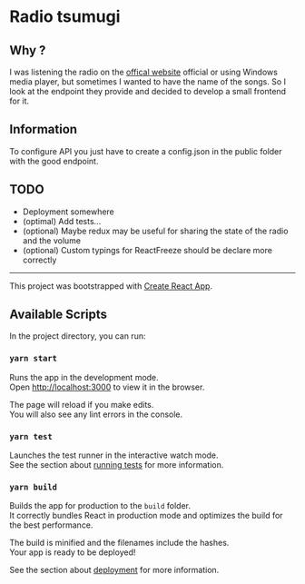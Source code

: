 # Radio tsumugi

## Why  ?
I was listening the radio on the [offical website](https://tsumugi.forum-thalie.fr/) official or using Windows media player, but sometimes I wanted to have the name of the songs.
So I look at the endpoint they provide and decided to develop a small frontend for it.

## Information
To configure API you just have to create a config.json in the public folder with the good endpoint.

## TODO
- Deployment somewhere
- (optimal) Add tests...
- (optional) Maybe redux may be useful for sharing the state of the radio and the volume
- (optional) Custom typings for ReactFreeze should be declare more correctly

----

This project was bootstrapped with [Create React App](https://github.com/facebook/create-react-app).

## Available Scripts

In the project directory, you can run:

### `yarn start`

Runs the app in the development mode.<br />
Open [http://localhost:3000](http://localhost:3000) to view it in the browser.

The page will reload if you make edits.<br />
You will also see any lint errors in the console.

### `yarn test`

Launches the test runner in the interactive watch mode.<br />
See the section about [running tests](https://facebook.github.io/create-react-app/docs/running-tests) for more information.

### `yarn build`

Builds the app for production to the `build` folder.<br />
It correctly bundles React in production mode and optimizes the build for the best performance.

The build is minified and the filenames include the hashes.<br />
Your app is ready to be deployed!

See the section about [deployment](https://facebook.github.io/create-react-app/docs/deployment) for more information.
